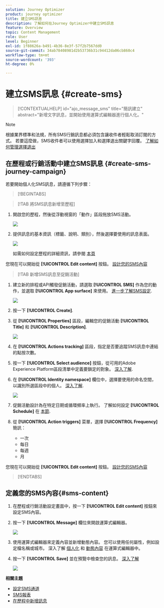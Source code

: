 ```yaml
---
solution: Journey Optimizer
product: journey optimizer
title: 建立SMS訊息
description: 了解如何在Journey Optimizer中建立SMS訊息
feature: Overview
topic: Content Management
role: User
level: Beginner
exl-id: 1f88626a-b491-4b36-8e3f-57f2b7567dd0
source-git-commit: 34ab78408981d2b53736b31c94412da06cb860c4
workflow-type: tm+mt
source-wordcount: '393'
ht-degree: 0%

---
```


# 建立SMS訊息 {#create-sms}

>[!CONTEXTUALHELP]
>id="ajo_message_sms"
>title="簡訊建立"
>abstract="新增文字訊息，並開始使用運算式編輯器進行個人化。"

>[!NOTE]
>
>根據業界標準和法規，所有SMS行銷訊息都必須包含讓收件者輕鬆取消訂閱的方式。 若要這麼做，SMS收件者可以使用選擇加入和選擇退出關鍵字回覆。 [了解如何管理選擇退出](../privacy/opt-out.md#sms-opt-out-management-sms-opt-out-management)

## 在歷程或行銷活動中建立SMS訊息 {#create-sms-journey-campaign}

若要開始個人化SMS訊息，請遵循下列步驟：

>[!BEGINTABS]

>[!TAB 將SMS訊息新增至歷程]

1. 開啟您的歷程，然後從浮動視窗的「動作」區段拖放SMS活動。

   ![](assets/sms_create_1.png)

1. 提供訊息的基本資訊（標籤、說明、類別），然後選擇要使用的訊息表面。

   ![](assets/sms_create_2.png)

   如需如何設定歷程的詳細資訊，請參閱 [本頁](../building-journeys/journey-gs.md)

您現在可以開始從 **[!UICONTROL Edit content]** 按鈕。 [設計您的SMS內容](#sms-content)

>[!TAB 新增SMS訊息至促銷活動]

1. 建立新的排程或API觸發促銷活動，請選取 **[!UICONTROL SMS]** 作為您的動作，並選取 **[!UICONTROL App surface]** 來使用。 [進一步了解SMS設定](sms-configuration.md).

   ![](assets/sms_create_3.png)

1. 按一下 **[!UICONTROL Create]**.

1. 從 **[!UICONTROL Properties]** 區段，編輯您的促銷活動 **[!UICONTROL Title]** 和 **[!UICONTROL Description]**.

   ![](assets/sms_create_4.png)

1. 在 **[!UICONTROL Actions tracking]** 區段，指定是否要追蹤SMS訊息中連結的點按次數。

1. 按一下 **[!UICONTROL Select audience]** 按鈕，從可用的Adobe Experience Platform區段清單中定義要鎖定的對象。 [深入了解](../segment/about-segments.md).

1. 在 **[!UICONTROL Identity namespace]** 欄位中，選擇要使用的命名空間，以識別所選區段中的個人。 [深入了解](../event/about-creating.md#select-the-namespace).

   ![](assets/sms_create_5.png)

1. 促銷活動設計為在特定日期或循環頻率上執行。 了解如何設定 **[!UICONTROL Schedule]** 在 [本節](../campaigns/create-campaign.md#schedule).

1. 從 **[!UICONTROL Action triggers]** 菜單，選擇 **[!UICONTROL Frequency]** 簡訊：

   * 一次
   * 每日
   * 每週
   * 月

您現在可以開始從 **[!UICONTROL Edit content]** 按鈕。 [設計您的SMS內容](#sms-content)

>[!ENDTABS]

## 定義您的SMS內容{#sms-content}

1. 在歷程或行銷活動設定畫面中，按一下 **[!UICONTROL Edit content]** 按鈕來設定SMS內容。

1. 按一下 **[!UICONTROL Message]** 欄位來開啟運算式編輯器。

   ![](assets/sms-content.png)

1. 使用運算式編輯器來定義內容並新增動態內容。 您可以使用任何屬性，例如設定檔名稱或城市。 深入了解 [個人化](../personalization/personalize.md) 和 [動態內容](../personalization/get-started-dynamic-content.md) 在運算式編輯器中。

1. 按一下 **[!UICONTROL Save]** 並在預覽中檢查您的訊息。 [深入了解](send-sms.md)

   ![](assets/sms-content-preview.png)

**相關主題**

* [設定SMS通道](sms-configuration.md)
* [SMS報表](../reports/journey-global-report.md#sms-global)
* [在歷程中新增訊息](../building-journeys/journeys-message.md)

